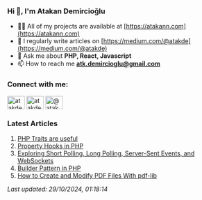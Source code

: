 ### Hi 👋, I'm Atakan Demircioğlu</h1>

- 👨‍💻 All of my projects are available at [https://atakann.com](https://atakann.com)
- 📝 I regularly write articles on [https://medium.com/@atakde](https://medium.com/@atakde)
- 💬 Ask me about **PHP, React, Javascript**
- 📫 How to reach me **atk.demircioglu@gmail.com**

<h3 align="left">Connect with me:</h3>
<p align="left">
<a href="https://codepen.io/atakde" target="blank"><img align="center" src="https://raw.githubusercontent.com/rahuldkjain/github-profile-readme-generator/master/src/images/icons/Social/codepen.svg" alt="atakde" height="30" width="40" /></a>
<a href="https://twitter.com/atakde" target="blank"><img align="center" src="https://raw.githubusercontent.com/rahuldkjain/github-profile-readme-generator/master/src/images/icons/Social/twitter.svg" alt="atakde" height="30" width="40" /></a>
<a href="https://medium.com/@atakde" target="blank"><img align="center" src="https://raw.githubusercontent.com/rahuldkjain/github-profile-readme-generator/master/src/images/icons/Social/medium.svg" alt="@atakde" height="30" width="40" /></a>
</p>

<!--MEDIUM-ARTICLES-START-->
<h3 align="left">Latest Articles</h3>

1. [PHP Traits are useful](https://blog.stackademic.com/php-traits-are-useful-c58c4b7f9bc4)
2. [Property Hooks in PHP](https://blog.stackademic.com/property-hooks-in-php-807d042b942c)
3. [Exploring Short Polling, Long Polling, Server-Sent Events, and WebSockets](https://javascript.plainenglish.io/exploring-short-polling-long-polling-server-sent-events-and-websockets-63a4231e60d4)
4. [Builder Pattern in PHP](https://blog.stackademic.com/builder-pattern-in-php-57249ba877fb)
5. [How to Create and Modify PDF Files With pdf-lib](https://atakde.medium.com/how-to-create-and-modify-pdf-files-with-pdf-lib-15787083ff2c)

_Last updated: 29/10/2024, 01:18:14_
<!--MEDIUM-ARTICLES-END-->
